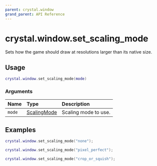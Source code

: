 ```yaml
---
parent: crystal.window
grand_parent: API Reference
---
```


# crystal.window.set_scaling_mode

Sets how the game should draw at resolutions larger than its native size.

## Usage

```lua
crystal.window.set_scaling_mode(mode)
```

### Arguments

| Name   | Type                        | Description          |
| :----- | :-------------------------- | :------------------- |
| `mode` | [ScalingMode](scaling_mode) | Scaling mode to use. |

## Examples

```lua
crystal.window.set_scaling_mode("none");
```

```lua
crystal.window.set_scaling_mode("pixel_perfect");
```

```lua
crystal.window.set_scaling_mode("crop_or_squish");
```
